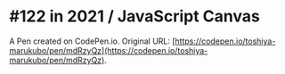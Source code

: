 # #122 in 2021 / JavaScript Canvas

A Pen created on CodePen.io. Original URL: [https://codepen.io/toshiya-marukubo/pen/mdRzyQz](https://codepen.io/toshiya-marukubo/pen/mdRzyQz).



